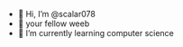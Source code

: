 - 👋 Hi, I’m @scalar078
- 👀 your fellow weeb
- 🌱 I’m currently learning computer science

<!---
scalar078/scalar078 is a ✨ special ✨ repository because its `README.md` (this file) appears on your GitHub profile.
You can click the Preview link to take a look at your changes.
--->
